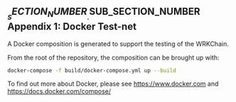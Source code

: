 
## $__SECTION_NUMBER__.$__SUB_SECTION_NUMBER__ Appendix 1: Docker Test-net

A Docker composition is generated to support the testing of the WRKChain.

From the root of the repository, the composition can be brought up with:
```bash
docker-compose -f build/docker-compose.yml up --build
```

To find out more about Docker, please see <https://www.docker.com> and 
<https://docs.docker.com/compose/>
